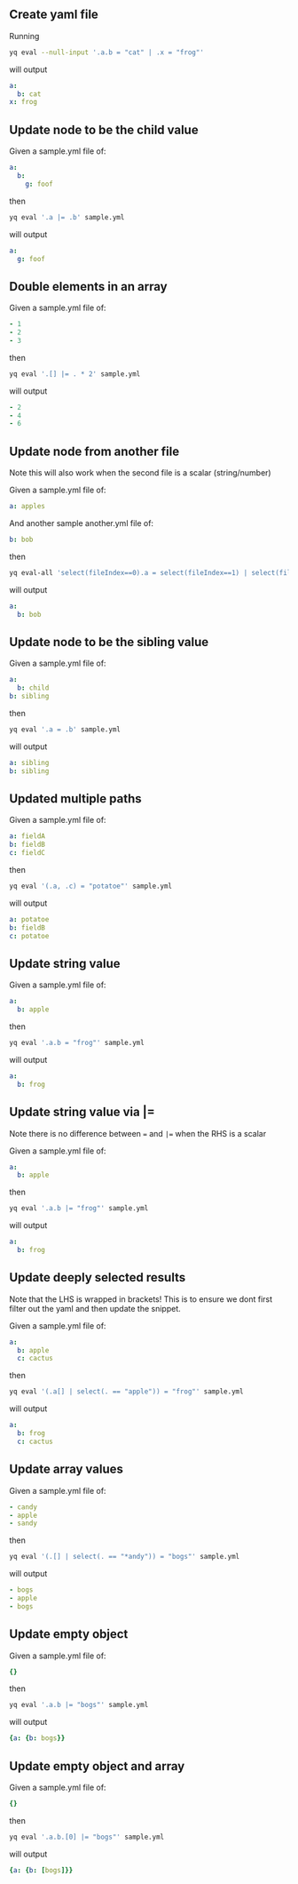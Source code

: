 
## Create yaml file
Running
```bash
yq eval --null-input '.a.b = "cat" | .x = "frog"'
```
will output
```yaml
a:
  b: cat
x: frog
```

## Update node to be the child value
Given a sample.yml file of:
```yaml
a:
  b:
    g: foof
```
then
```bash
yq eval '.a |= .b' sample.yml
```
will output
```yaml
a:
  g: foof
```

## Double elements in an array
Given a sample.yml file of:
```yaml
- 1
- 2
- 3
```
then
```bash
yq eval '.[] |= . * 2' sample.yml
```
will output
```yaml
- 2
- 4
- 6
```

## Update node from another file
Note this will also work when the second file is a scalar (string/number)

Given a sample.yml file of:
```yaml
a: apples
```
And another sample another.yml file of:
```yaml
b: bob
```
then
```bash
yq eval-all 'select(fileIndex==0).a = select(fileIndex==1) | select(fileIndex==0)' sample.yml another.yml
```
will output
```yaml
a:
  b: bob
```

## Update node to be the sibling value
Given a sample.yml file of:
```yaml
a:
  b: child
b: sibling
```
then
```bash
yq eval '.a = .b' sample.yml
```
will output
```yaml
a: sibling
b: sibling
```

## Updated multiple paths
Given a sample.yml file of:
```yaml
a: fieldA
b: fieldB
c: fieldC
```
then
```bash
yq eval '(.a, .c) = "potatoe"' sample.yml
```
will output
```yaml
a: potatoe
b: fieldB
c: potatoe
```

## Update string value
Given a sample.yml file of:
```yaml
a:
  b: apple
```
then
```bash
yq eval '.a.b = "frog"' sample.yml
```
will output
```yaml
a:
  b: frog
```

## Update string value via |=
Note there is no difference between `=` and `|=` when the RHS is a scalar

Given a sample.yml file of:
```yaml
a:
  b: apple
```
then
```bash
yq eval '.a.b |= "frog"' sample.yml
```
will output
```yaml
a:
  b: frog
```

## Update deeply selected results
Note that the LHS is wrapped in brackets! This is to ensure we dont first filter out the yaml and then update the snippet.

Given a sample.yml file of:
```yaml
a:
  b: apple
  c: cactus
```
then
```bash
yq eval '(.a[] | select(. == "apple")) = "frog"' sample.yml
```
will output
```yaml
a:
  b: frog
  c: cactus
```

## Update array values
Given a sample.yml file of:
```yaml
- candy
- apple
- sandy
```
then
```bash
yq eval '(.[] | select(. == "*andy")) = "bogs"' sample.yml
```
will output
```yaml
- bogs
- apple
- bogs
```

## Update empty object
Given a sample.yml file of:
```yaml
{}
```
then
```bash
yq eval '.a.b |= "bogs"' sample.yml
```
will output
```yaml
{a: {b: bogs}}
```

## Update empty object and array
Given a sample.yml file of:
```yaml
{}
```
then
```bash
yq eval '.a.b.[0] |= "bogs"' sample.yml
```
will output
```yaml
{a: {b: [bogs]}}
```

